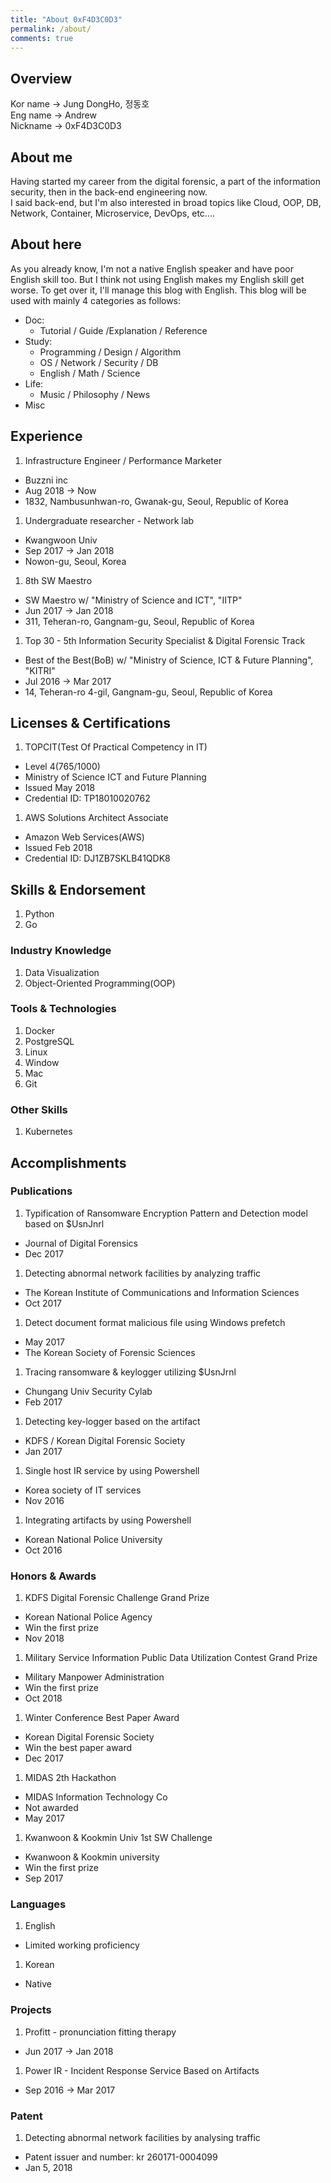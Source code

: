 ```yaml
---
title: "About 0xF4D3C0D3"
permalink: /about/
comments: true
---
```


## Overview

Kor name $\to$ Jung DongHo, 정동호  
Eng name $\to$ Andrew  
Nickname $\to$ 0xF4D3C0D3  

## About me

Having started my career from the digital forensic, a part of the information security, then in the back-end engineering now.  
I said back-end, but I'm also interested in broad topics like Cloud, OOP, DB, Network, Container, Microservice, DevOps, etc....  

## About here

As you already know, I'm not a native English speaker and have poor English skill too. But I think not using English makes my English skill get worse. To get over it, I'll manage this blog with English.
This blog will be used with mainly 4 categories as follows:

- Doc:
  - Tutorial / Guide /Explanation / Reference
- Study:
  - Programming / Design / Algorithm
  - OS / Network / Security / DB
  - English / Math / Science
- Life:
  - Music / Philosophy / News
- Misc

## Experience

1. Infrastructure Engineer / Performance Marketer
  - Buzzni inc
  - Aug 2018 $\to$ Now
  - 1832, Nambusunhwan-ro, Gwanak-gu, Seoul, Republic of Korea

1. Undergraduate researcher - Network lab
  - Kwangwoon Univ
  - Sep 2017  $\to$ Jan 2018
  - Nowon-gu, Seoul, Korea

1. 8th SW Maestro
  - SW Maestro w/ "Ministry of Science and ICT", "IITP"
  - Jun 2017 $\to$ Jan 2018
  - 311, Teheran-ro, Gangnam-gu, Seoul, Republic of Korea

1. Top 30 - 5th Information Security Specialist & Digital Forensic Track
  - Best of the Best(BoB) w/ "Ministry of Science, ICT & Future Planning", "KITRI"
  - Jul 2016 $\to$ Mar 2017
  - 14, Teheran-ro 4-gil, Gangnam-gu, Seoul, Republic of Korea

## Licenses & Certifications

1. TOPCIT(Test Of Practical Competency in IT)
  - Level 4(765/1000)
  - Ministry of Science ICT and Future Planning
  - Issued May 2018
  - Credential ID: TP18010020762
  
1. AWS Solutions Architect Associate
  - Amazon Web Services(AWS)
  - Issued Feb 2018
  - Credential ID: DJ1ZB7SKLB41QDK8
  
## Skills & Endorsement

1. Python
1. Go

### Industry Knowledge

1. Data Visualization
1. Object-Oriented Programming(OOP)

### Tools & Technologies

1. Docker
1. PostgreSQL
1. Linux
1. Window
1. Mac
1. Git

### Other Skills

1. Kubernetes

## Accomplishments

### Publications

1. Typification of Ransomware Encryption Pattern and Detection model based on $UsnJnrl
  - Journal of Digital Forensics
  - Dec 2017

1. Detecting abnormal network facilities by analyzing traffic
  - The Korean Institute of Communications and Information Sciences
  - Oct 2017

1. Detect document format malicious file using Windows prefetch
  - May 2017
  - The Korean Society of Forensic Sciences

1. Tracing ransomware & keylogger utilizing $UsnJrnl
  - Chungang Univ Security Cylab
  - Feb 2017
  
1. Detecting key-logger based on the artifact
  - KDFS / Korean Digital Forensic Society
  - Jan 2017

1. Single host IR service by using Powershell
  - Korea society of IT services
  - Nov 2016
  
1. Integrating artifacts by using Powershell
  - Korean National Police University
  - Oct 2016
  
### Honors & Awards

1. KDFS Digital Forensic Challenge Grand Prize
  - Korean National Police Agency
  - Win the first prize
  - Nov 2018

1. Military Service Information Public Data Utilization Contest Grand Prize
  - Military Manpower Administration
  - Win the first prize
  - Oct 2018

1. Winter Conference Best Paper Award
  - Korean Digital Forensic Society
  - Win the best paper award
  - Dec 2017

1. MIDAS 2th Hackathon
  - MIDAS Information Technology Co
  - Not awarded
  - May 2017

1. Kwanwoon & Kookmin Univ 1st SW Challenge
  - Kwanwoon & Kookmin university
  - Win the first prize
  - Sep 2017
  
### Languages

1. English
  - Limited working proficiency

1. Korean
  - Native
  
### Projects

1. Profitt - pronunciation fitting therapy
  - Jun 2017 $\to$ Jan 2018

1. Power IR - Incident Response Service Based on Artifacts
  - Sep 2016 $\to$ Mar 2017
  
### Patent

1. Detecting abnormal network facilities by analysing traffic
  - Patent issuer and number: kr 260171-0004099
  - Jan 5, 2018
